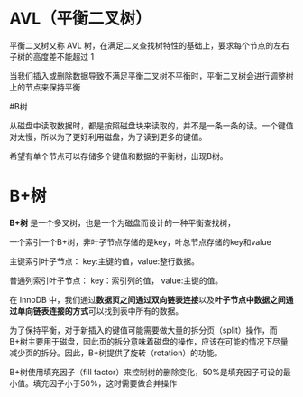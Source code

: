 # AVL（平衡二叉树）

平衡二叉树又称 AVL 树，在满足二叉查找树特性的基础上，要求每个节点的左右子树的高度差不能超过 1

当我们插入或删除数据导致不满足平衡二叉树不平衡时，平衡二叉树会进行调整树上的节点来保持平衡

#B树

从磁盘中读取数据时，都是按照磁盘块来读取的，并不是一条一条的读。一个键值对太慢，所以为了更好利用磁盘，为了读到更多的键值。

希望有单个节点可以存储多个键值和数据的平衡树，出现B树。

# B+树

**B+树** 是一个多叉树，也是一个为磁盘而设计的一种平衡查找树，

一个索引一个B+树，非叶子节点存储的是key，叶总节点存储的key和value

主键索引叶子节点： key:主键的值，value:整行数据。 

普通列索引叶子节点： key：索引列的值， value:主键的值。

在 InnoDB 中，我们通过**数据页之间通过双向链表连接**以及**叶子节点中数据之间通过单向链表连接的方式**可以找到表中所有的数据。

为了保持平衡，对于新插入的键值可能需要做大量的拆分页（split）操作，而B+树主要用于磁盘，因此页的拆分意味着磁盘的操作，应该在可能的情况下尽量减少页的拆分。因此，B+树提供了旋转（rotation）的功能。

B+树使用填充因子（fill factor）来控制树的删除变化，50%是填充因子可设的最小值。填充因子小于50%，这时需要做合并操作